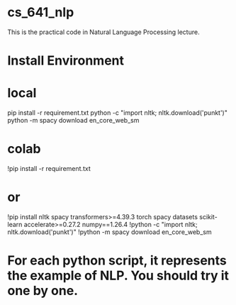 # cs_641_nlp
This is the practical code in Natural Language Processing lecture.
# Install Environment
# local
pip install -r requirement.txt
python -c "import nltk; nltk.download('punkt')"
python -m spacy download en_core_web_sm
# colab
!pip install -r requirement.txt 
# or 
!pip install nltk spacy transformers>=4.39.3 torch spacy datasets scikit-learn accelerate>=0.27.2 numpy==1.26.4
!python -c "import nltk; nltk.download('punkt')"
!python -m spacy download en_core_web_sm
# For each python script, it represents the example of NLP. You should try it one by one.

